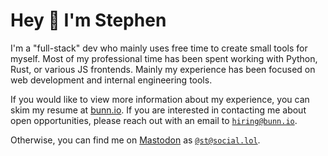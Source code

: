 <!-- markdownlint-disable -->

<h1>Hey 👋 I'm Stephen</h1>

<p>
  I'm a "full-stack" dev who mainly uses free time to create small tools for myself.
  Most of my professional time has been spent working with Python, Rust, or various JS frontends.
  Mainly my experience has been focused on web development and internal engineering tools.
</p>

<p>
  If you would like to view more information about my experience, you can skim my resume at <a href="https://bunn.io/resume" target="_blank">bunn.io</a>.
  If you are interested in contacting me about open opportunities, please reach out with an email to <a href="mailto:hiring@bunn.io"><code>hiring@bunn.io</code></a>.
</p>
<p>
  Otherwise, you can find me on <a rel="me" href="https://social.lol/@st">Mastodon</a> as  <a rel="me" href="https://social.lol/@st"><code>@st@social.lol</code></a>.
</p>
